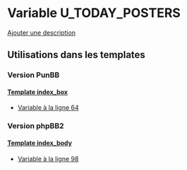 # Variable U_TODAY_POSTERS
[Ajouter une description](https://fa-tvars.appspot.com/var/U_TODAY_POSTERS)

## Utilisations dans les templates

### Version PunBB

#### [Template index_box](punbb/index_box.md)
* [Variable &agrave; la ligne 64](../punbb/index_box.tpl#L64)

### Version phpBB2

#### [Template index_body](subsilver/index_body.md)
* [Variable &agrave; la ligne 98](../subsilver/index_body.tpl#L98)